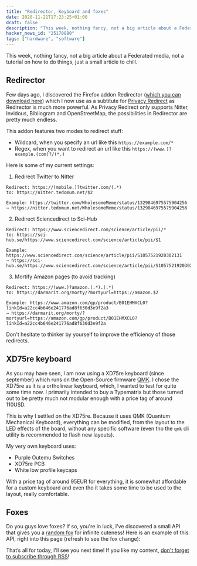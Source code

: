 ```yaml
---
title: "Redirector, Keyboard and foxes"
date: 2020-11-21T17:23:25+01:00
draft: false
description: "This week, nothing fancy, not a big article about a Federated media, not a tutorial on how to do things, just a small article to chill."
hacker_news_id: "25170880"
tags: ["hardware", "software"]
---
```


This week, nothing fancy, not a big article about a Federated media, not a tutorial on how to do things, just a small article to chill.

## Redirector

Few days ago, I discovered the Firefox addon Redirector ([which you can download here](https://addons.mozilla.org/fr/firefox/addon/redirector/)) which I now use as a subtitute for [Privacy Redirect](https://addons.mozilla.org/en-US/firefox/addon/privacy-redirect/) as Redirector is much more powerful.
As Privacy Redirect only supports Nitter, Invidous, Bibliogram and OpenStreetMap, the possibilities in Redirector are pretty much endless.

This addon features two modes to redirect stuff:

- Wildcard, when you specify an url like this `https://example.com/*`
- Regex, when you want to redirect an url like this `https://(www.)?example.(com)?/(*.)`

Here is some of my current settings:

1.  Redirect Twitter to Nitter

```
Redirect: https://(mobile.)?twitter.com/(.*)
to: https://nitter.tedomum.net/$2

Example: https://twitter.com/WholesomeMeme/status/1329846975575904256
→ https://nitter.tedomum.net/WholesomeMeme/status/1329846975575904256
```

2.  Redirect Sciencedirect to Sci-Hub

```
Redirect: https://www.sciencedirect.com/science/article/pii/*
to: https://sci-hub.se/https://www.sciencedirect.com/science/article/pii/$1

Example: https://www.sciencedirect.com/science/article/pii/S1057521920302131
→ https://sci-hub.se/https://www.sciencedirect.com/science/article/pii/S1057521920302131
```

3.  Mortify Amazon pages (to avoid tracking)

```
Redirect: https://(www.)?amazon.(.*).(.*)
to: https://darmarit.org/morty/?mortyurl=https://amazon.$2

Example: https://www.amazon.com/gp/product/B01EHMXCL0?linkId=a22cc4b646e241776ad8f630d3e9f2a3
→ https://darmarit.org/morty/?mortyurl=https://amazon.com/gp/product/B01EHMXCL0?linkId=a22cc4b646e241776ad8f630d3e9f2a
```

Don't hesitate to thinker by yourself to improve the efficiency of those redirects.

## XD75re keyboard

As you may have seen, I am now using a XD75re keyboard (since september) which runs on the Open-Source firmware [QMK](https://qmk.fm).
I chose the XD75re as it is a ortholinear keyboard, which, I wanted to test for quite some time now.
I primarily intended to buy a Typematrix but those turned out to be pretty much not modular enough with a price tag of around 110USD.

This is why I settled on the XD75re. Because it uses QMK (Quantum Mechanical Keyboard), everything can be modified, from the layout to the LED effects of the board, without any specific software (even tho the `qmk` cli utility is recommended to flash new layouts).

My very own keyboard uses:

- Purple Outemu Switches
- XD75re PCB
- White low profile keycaps

With a price tag of around 95EUR for everything, it is somewhat affordable for a custom keyboard and even tho it takes some time to be used to the layout, really comfortable.

## Foxes

Do you guys love foxes? If so, you're in luck, I've discovered a small API that gives you a [random fox](https://randomfox.ca) for infinite cuteness!
Here is an example of this API, right into this page (refresh to see the fox change):

That’s all for today,
I'll see you next time!
If you like my content, [don't forget to subscribe through RSS](/blog/index.xml)!
